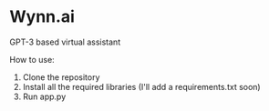 # Wynn.ai
GPT-3 based virtual assistant

How to use:
1. Clone the repository
2. Install all the required libraries (I'll add a requirements.txt soon)
3. Run app.py